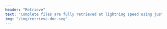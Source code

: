 ```yaml
---
header: "Retrieve"
text: "Complete files are fully retrieved at lightning speed using just a few of the small portion of the fragments from that file on our network. There’s no central point of failure so your data is always available."
img: "/img/retrieve-doc.svg"
---
```

